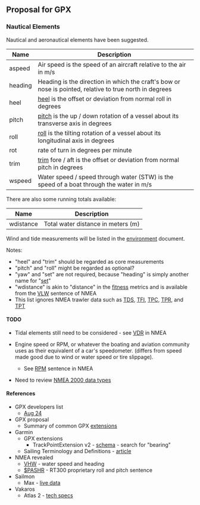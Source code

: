 ## Proposal for GPX

### Nautical Elements

Nautical and aeronautical elements have been suggested.

| Name    | Description                                                  |
| ------- | ------------------------------------------------------------ |
| aspeed  | Air speed is the speed of an aircraft relative to the air in m/s |
| heading | Heading is the direction in which the craft's bow or nose is pointed, relative to true north in degrees |
| heel    | [heel](https://en.wikipedia.org/wiki/Ship_motions#Roll) is the offset or deviation from normal roll in degrees |
| pitch   | [pitch](https://en.wikipedia.org/wiki/Ship_motions#Pitch) is the up / down rotation of a vessel about its transverse axis in degrees |
| roll    | [roll](https://en.wikipedia.org/wiki/Ship_motions#Roll) is the tilting rotation of a vessel about its longitudinal axis in degrees |
| rot     | rate of turn in degrees per minute                           |
| trim    | [trim](https://en.wikipedia.org/wiki/Ship_motions#Pitch) fore / aft is the offset or deviation from normal pitch in degrees |
| wspeed  | Water speed / speed through water (STW) is the speed of a boat through the water in m/s |

There are also some running totals available:

| Name      | Description                        |
| --------- | ---------------------------------- |
| wdistance | Total water distance in meters (m) |

Wind and tide measurements will be listed in the [environment](environment.md) document.

Notes:

- "heel" and "trim" should be regarded as core measurements
- "pitch" and "roll" might be regarded as optional?
- "yaw" and "set" are not required, because "heading" is simply another name for "[set](https://en.wikipedia.org/wiki/Ship_motions#Yaw)"
- "wdistance" is akin to "distance" in the [fitness](fitness.md) metrics and is available from the [VLW](https://gpsd.gitlab.io/gpsd/NMEA.html#_vlw_distance_traveled_through_water) sentence of NMEA
- This list ignores NMEA trawler data such as [TDS](https://gpsd.gitlab.io/gpsd/NMEA.html#_tds_trawl_door_spread_distance), [TFI](https://gpsd.gitlab.io/gpsd/NMEA.html#_tfi_trawl_filling_indicator), [TPC](https://gpsd.gitlab.io/gpsd/NMEA.html#_tpc_trawl_position_cartesian_coordinates), [TPR](https://gpsd.gitlab.io/gpsd/NMEA.html#_tpr_trawl_position_relative_vessel), and [TPT](https://gpsd.gitlab.io/gpsd/NMEA.html#_tpt_trawl_position_true)



#### TODO

- Tidal elements still need to be considered - see [VDR](https://gpsd.gitlab.io/gpsd/NMEA.html#_vdr_set_and_drift) in NMEA

- Engine speed or RPM, or whatever the boating and aviation community uses as their equivalent of a car's speedometer. (differs from speed made good due to wind or water speed or tire slippage).
  - See [RPM](https://gpsd.gitlab.io/gpsd/NMEA.html#_rpm_revolutions) sentence in NMEA

- Need to review [NMEA 2000 data types](https://www8.garmin.com/manuals/webhelp/GUID-1415AAD0-FE63-42A6-8F8D-DB713D616122/EN-US/GUID-FACE3DF9-D18C-43B2-A586-B14F670077E1.html)



#### References

- GPX developers list
  - [Aug 24](https://groups.io/g/gpx/message/47)
- GPX proposal
  - Summary of common GPX [extensions](../extensions.md)
- Garmin
  - GPX extensions
    - TrackPointExtension v2 - [schema](https://www8.garmin.com/xmlschemas/TrackPointExtensionv2.xsd) - search for "bearing"
  - Sailing Terminology and Definitions - [article](https://support.garmin.com/en-GB/?faq=e5LwusViLZ95VTDwn2Alt7)
- NMEA revealed
  - [VHW](https://gpsd.gitlab.io/gpsd/NMEA.html#_vhw_water_speed_and_heading) - water speed and heading
  - [$PASHR](https://gpsd.gitlab.io/gpsd/NMEA.html#_pashr_rt300_proprietary_roll_and_pitch_sentence) - RT300 proprietary roll and pitch sentence
- Sailmon
  - Max - [live data](https://sailmon.com/max/#1675689499683-c73158df-1d1313e9-e463)
- Vakaros
  - Atlas 2 - [tech specs](https://vakaros.com/en-eu/pages/tech-specs)
